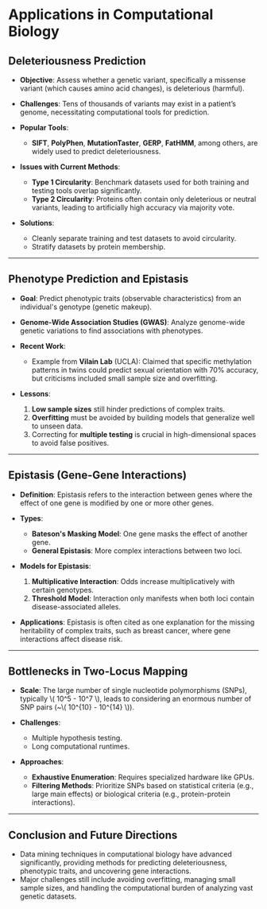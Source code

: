 # Applications in Computational Biology

## **Deleteriousness Prediction**

- **Objective**: Assess whether a genetic variant, specifically a missense variant (which causes amino acid changes), is deleterious (harmful).
- **Challenges**: Tens of thousands of variants may exist in a patient’s genome, necessitating computational tools for prediction.
- **Popular Tools**:
  - **SIFT**, **PolyPhen**, **MutationTaster**, **GERP**, **FatHMM**, among others, are widely used to predict deleteriousness.

- **Issues with Current Methods**:
  - **Type 1 Circularity**: Benchmark datasets used for both training and testing tools overlap significantly.
  - **Type 2 Circularity**: Proteins often contain only deleterious or neutral variants, leading to artificially high accuracy via majority vote.

- **Solutions**:
  - Cleanly separate training and test datasets to avoid circularity.
  - Stratify datasets by protein membership.

---

## **Phenotype Prediction and Epistasis**

- **Goal**: Predict phenotypic traits (observable characteristics) from an individual's genotype (genetic makeup).
- **Genome-Wide Association Studies (GWAS)**: Analyze genome-wide genetic variations to find associations with phenotypes.

- **Recent Work**:
  - Example from **Vilain Lab** (UCLA): Claimed that specific methylation patterns in twins could predict sexual orientation with 70% accuracy, but criticisms included small sample size and overfitting.

- **Lessons**:
  1. **Low sample sizes** still hinder predictions of complex traits.
  2. **Overfitting** must be avoided by building models that generalize well to unseen data.
  3. Correcting for **multiple testing** is crucial in high-dimensional spaces to avoid false positives.

---

## **Epistasis (Gene-Gene Interactions)**

- **Definition**: Epistasis refers to the interaction between genes where the effect of one gene is modified by one or more other genes.
- **Types**:
  - **Bateson's Masking Model**: One gene masks the effect of another gene.
  - **General Epistasis**: More complex interactions between two loci.

- **Models for Epistasis**:
  1. **Multiplicative Interaction**: Odds increase multiplicatively with certain genotypes.
  2. **Threshold Model**: Interaction only manifests when both loci contain disease-associated alleles.

- **Applications**: Epistasis is often cited as one explanation for the missing heritability of complex traits, such as breast cancer, where gene interactions affect disease risk.

---

## **Bottlenecks in Two-Locus Mapping**

- **Scale**: The large number of single nucleotide polymorphisms (SNPs), typically \\( 10^5 - 10^7 \\), leads to considering an enormous number of SNP pairs (~\\( 10^{10} - 10^{14} \\)).
- **Challenges**:
  - Multiple hypothesis testing.
  - Long computational runtimes.

- **Approaches**:
  - **Exhaustive Enumeration**: Requires specialized hardware like GPUs.
  - **Filtering Methods**: Prioritize SNPs based on statistical criteria (e.g., large main effects) or biological criteria (e.g., protein-protein interactions).

---

## **Conclusion and Future Directions**

- Data mining techniques in computational biology have advanced significantly, providing methods for predicting deleteriousness, phenotypic traits, and uncovering gene interactions.
- Major challenges still include avoiding overfitting, managing small sample sizes, and handling the computational burden of analyzing vast genetic datasets.
